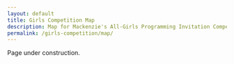 ```yaml
---
layout: default
title: Girls Competition Map
description: Map for Mackenzie's All-Girls Programming Invitation Competition.
permalink: /girls-competition/map/
---
```


Page under construction.
